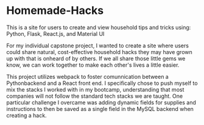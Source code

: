 # Homemade-Hacks

This is a site for users to create and view household tips and tricks using: Python, Flask, React.js, and Material UI

For my individual capstone project, I wanted to create a site where users could share natural, cost-effective household hacks they may have grown up with that is onheard of by others. If we all share those little gems we know, we can work together to make each other's lives a little easier.

This project utilizes webpack to foster comunnication between a Pythonbackend and a React front end. I specifically chose to push myself to mix the stacks I worked with in my bootcamp, understanding that most companies will not follow the standard tech stacks we are taught. One particular challenge I overcame was adding dynamic fields for supplies and instructions to then be saved as a single field in the MySQL backend when creating a hack.
